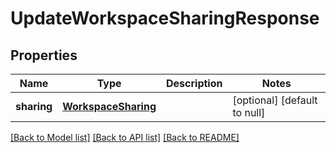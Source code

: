 # UpdateWorkspaceSharingResponse
## Properties

| Name | Type | Description | Notes |
|------------ | ------------- | ------------- | -------------|
| **sharing** | [**WorkspaceSharing**](WorkspaceSharing.md) |  | [optional] [default to null] |

[[Back to Model list]](../README.md#documentation-for-models) [[Back to API list]](../README.md#documentation-for-api-endpoints) [[Back to README]](../README.md)

